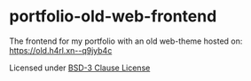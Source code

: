 # portfolio-old-web-frontend

The frontend for my portfolio with an old web-theme hosted on: https://old.h4rl.xn--q9jyb4c

Licensed under [BSD-3 Clause License](https://github.com/h4rldev/portfolio-old-web-frontend/blob/main/LICENSE)
